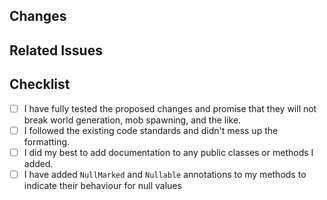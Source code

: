 ## Changes
<!-- Please list all the changes you have made. -->

## Related Issues
<!-- Please tag any Issues related to your Pull Request -->
<!-- Syntax: "Resolves #000" -->

## Checklist
<!-- Here is a little checklist you should follow. -->
<!-- You can click those check boxes after you posted your issue. -->
- [ ] I have fully tested the proposed changes and promise that they will not break world generation, mob spawning, and the like.
- [ ] I followed the existing code standards and didn't mess up the formatting.
- [ ] I did my best to add documentation to any public classes or methods I added.
- [ ] I have added `NullMarked` and `Nullable` annotations to my methods to indicate their behaviour for null values
